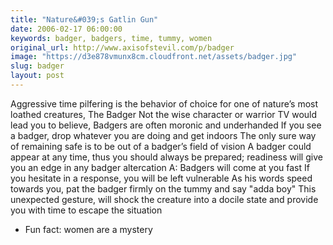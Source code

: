 ```yaml
---
title: "Nature&#039;s Gatlin Gun"
date: 2006-02-17 06:00:00
keywords: badger, badgers, time, tummy, women
original_url: http://www.axisofstevil.com/p/badger
image: "https://d3e878vmunx8cm.cloudfront.net/assets/badger.jpg"
slug: badger
layout: post
---
```


Aggressive time pilfering is the behavior of choice for one of nature’s most loathed creatures, The Badger Not the wise character or warrior TV would lead you to believe, Badgers are often moronic and underhanded If you see a badger, drop whatever you are doing and get indoors The only sure way of remaining safe is to be out of a badger’s field of vision A badger could appear at any time, thus you should always be prepared; readiness will give you an edge in any badger altercation
A: Badgers will come at you fast If you hesitate in a response, you will be left vulnerable As his words speed towards you, pat the badger firmly on the tummy and say &quot;adda boy&quot; This unexpected gesture, will shock the creature into a docile state and provide you with time to escape the situation
* Fun fact: women are a mystery

